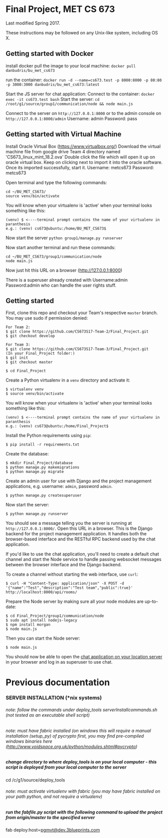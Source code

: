 # Final Project, MET CS 673

Last modified Spring 2017.

These instructions may be followed on any Unix-like system, including OS X.

## Getting started with Docker
install docker
pull the image to your local machine: 
`docker pull danbudris/bu_met_cs673`

run the container:
`docker run -d --name=cs673.test -p 8000:8000 -p 80:80 -p 3000:3000 danbudris/bu_met_cs673:latest`

Start the JS server for chat application:
  Connect to the container: `docker exec -it cs673.test bash`
  Start the server: `cd /root/g1/source/group1/communication/node && node main.js`

Connect to the server on `http://127.0.0.1:8000` or to the admin console on `http://127.0.0.1:8000/admin` 
Username: admin
Password: pass

## Getting started with Virtual Machine
Install Oracle Virtual Box (https://www.virtualbox.org/)
Download the virtual machine file from google drive Team 4 directory named 'CS673_linux_mint_18.2.ova'
Double click the file which will open it up on oracle virtual box. Keep on clicking next to import it into the oracle software.
Once its imported successfully, start it. 
Username: metcs673 Password: metcs673

Open terminal and type the following commands:
```
cd ~/BU_MET_CS673/
source venv/bin/activate
```

You will know when your virtualenv is 'active' when your terminal looks something like this:

```
(venv) $ <----terminal prompt contains the name of your virtualenv in paranthesis
e.g.: (venv) cs673@ubuntu:/home/BU_MET_CS673$ 
```

Now start the server
`
python group1/manage.py runserver
`

Now start another terminal and run these commands:
```
cd ~/BU_MET_CS673/group1/communication/node
node main.js
```

Now just hit this URL on a browser (http://127.0.0.1:8000)

There is a superuser already created with Username:admin Password:admin who can handle the user rights stuff.

## Getting started

First, clone this repo and checkout your Team's respective `master` branch. You may use sudo if permission denied:

```
For Team 2:
$ git clone https://github.com/CS673S17-Team-2/Final_Project.git
$ git checkout develop

For Team 3:
$ git clone https://github.com/CS673S17-Team-3/Final_Project.git
(In your Final_Project folder:)
$ git init
$ git checkout master

$ cd Final_Project
```

Create a Python virtualenv in a `venv` directory and activate it:

```
$ virtualenv venv
$ source venv/bin/activate
```

You will know when your virtualenv is 'active' when your terminal looks something like this:
```
(venv) $ <----terminal prompt contains the name of your virtualenv in paranthesis
e.g.: (venv) cs673@ubuntu:/home/Final_Project$ 
```

Install the Python requirements using `pip`:

```
$ pip install -r requirements.txt
```

Create the database:

```
$ mkdir Final_Project/database
$ python manage.py makemigrations
$ python manage.py migrate
```

Create an admin user for use with Django and the project management
applications, e.g. username: `admin`, password `admin`.

```
$ python manage.py createsuperuser
```

Now start the server:

```
$ python manage.py runserver
```

You should see a message telling you the server is running at
`http://127.0.0.1:8000/`. Open this URL in a browser. This is the Django backend
for the project management application. It handles both the browser-based
interface and the RESTful RPC backend used by the chat application.

If you'd like to use the chat application, you'll need to create a default chat
channel and start the Node service to handle passing websocket messages between
the browser interface and the Django backend.

To create a channel without starting the web interface, use `curl`:

```
$ curl -H "Content-Type: application/json" -X POST -d '{"name":"Test","description":"Test team","public":true}' http://localhost:8000/api/rooms/
```

Prepare the Node server by making sure all your node modules are up-to-date:

```
$ cd Final_Project/group1/communication/node
$ sudo apt install nodejs-legacy
$ npm install morgan
$ node main.js
```

Then you can start the Node server:

```
$ node main.js
```

You should now be able to open the [chat application on your location
server](http://127.0.0.1:8000/communication/) in your browser and log in as superuser to use
chat.


# Previous documentation

### SERVER INSTALLATION (*nix systems)
###### note: follow the commands under deploy_tools serverInstallcommands.sh (not tested as an executable shell script)
###### note: must have fabric installed (on windows this will require a manual installation (setup_py) of pycrypto first, you may find pre-compiled windows binaries here (http://www.voidspace.org.uk/python/modules.shtml#pycrypto)
##### change directory to where deploy_tools is on your local computer - this script is deployed from your local computer to the server
cd /c/g1/source/deploy_tools
###### note: must activate virtualenv with fabric (you may have fabric installed on your path python, and not require a virtualenv)
##### run the fabfile.py script with the following command to upload the project from origin/master to the specified server
fab deploy:host=pgmvt@dev.3blueprints.com
